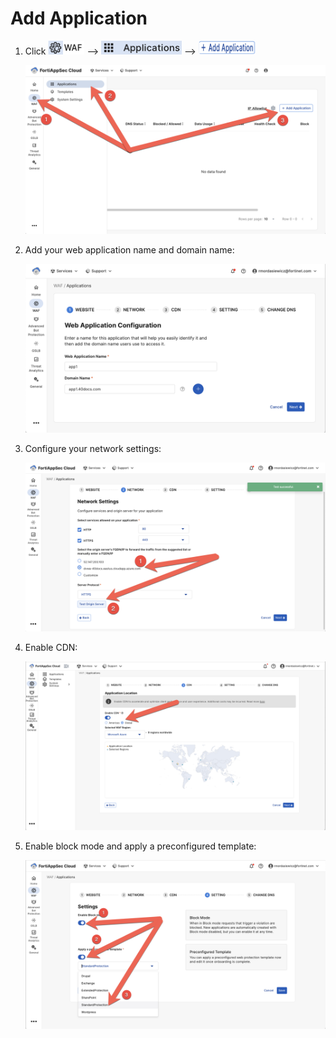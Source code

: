 # Add Application

1. Click ![WAF](waf.png) --> ![Applications](applications.png) --> ![Add Application](add-application.png)

   ![Add Application](waf-applications-add-application.png)

2. Add your web application name and domain name:

   ![new-application-1.png](new-application-1.png)

3. Configure your network settings:

   ![new-application-2.png](new-application-2.png)

4. Enable CDN:

   ![new-application-3.png](new-application-3.png)

5. Enable block mode and apply a preconfigured template:

   ![new-application-4.png](new-application-4.png)
